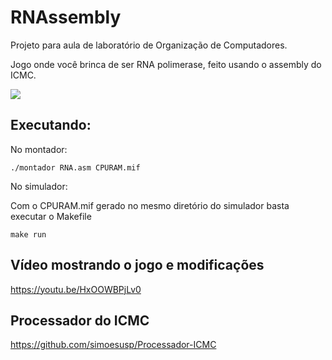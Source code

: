# RNAssembly

Projeto para aula de laboratório de Organização de Computadores.

Jogo onde você brinca de ser RNA polimerase, feito usando o assembly do ICMC. 

![](https://github.com/ansoncg/RNAssembly_LabOrgComp/blob/master/tela_jogo.jpg)

## Executando:

No montador:
```
./montador RNA.asm CPURAM.mif
```
No simulador:

Com o CPURAM.mif gerado no mesmo diretório do simulador basta executar o Makefile
```
make run
```
## Vídeo mostrando o jogo e modificações

https://youtu.be/HxOOWBPjLv0

## Processador do ICMC

https://github.com/simoesusp/Processador-ICMC

